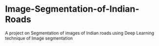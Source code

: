 # Image-Segmentation-of-Indian-Roads
A project on Segmentation of images of Indian roads using Deep Learning technique of Image segmentation
